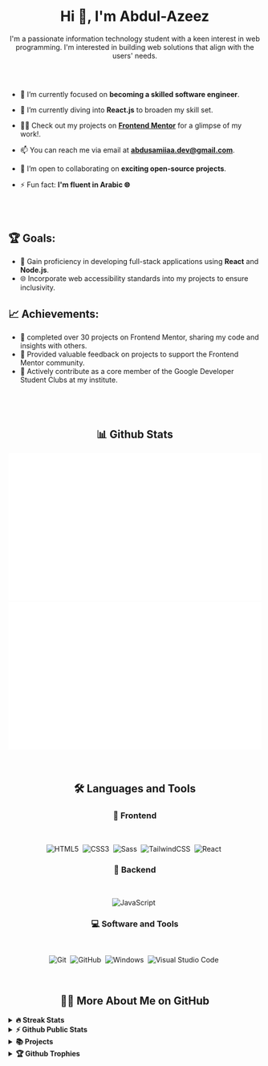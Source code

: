 <h1 align="center">Hi 👋, I'm Abdul-Azeez</h1>

<p align="center">
I'm a passionate information technology student with a keen interest in web programming. I'm interested in building web solutions that align with the users' needs.

##

<br>

- 🔭 I’m currently focused on **becoming a skilled software engineer**.

- 🌱 I’m currently diving into **React.js** to broaden my skill set.

- 👨‍💻 Check out my projects on [**Frontend Mentor**](https://www.frontendmentor.io/profile/xyzeez) for a glimpse of my work!.

- 📫 You can reach me via email at **abdusamiiaa.dev@gmail.com**.

- 👯 I’m open to collaborating on **exciting open-source projects**.

- ⚡ Fun fact: **I'm fluent in Arabic 🌐**

<br>
<br>

## 🏆 Goals:

- 🚀 Gain proficiency in developing full-stack applications using **React** and **Node.js**.
- 🌐 Incorporate web accessibility standards into my projects to ensure inclusivity.

## 📈 Achievements:

- 🎉 completed over 30 projects on Frontend Mentor, sharing my code and insights with others.
- 🤝 Provided valuable feedback on projects to support the Frontend Mentor community.
- 🏢 Actively contribute as a core member of the Google Developer Student Clubs at my institute.

#

<br>
<h2 align="center">📊 Github Stats</h2>

<div align = "center">

![Stats Overview](https://raw.githubusercontent.com/xyzeez/github-stats/master/generated/overview.svg#gh-dark-mode-only)
![Most Used Languages](https://raw.githubusercontent.com/xyzeez/github-stats/master/generated/languages.svg#gh-dark-mode-only)

</div>
<br>

<div align = "center">

<h2 align="center">🛠️ Languages and Tools</h2>

<h3> 🎨 Frontend</h3>
<br>

![HTML5](https://img.shields.io/badge/-HTML5-E34F26?style=for-the-badge&logo=html5&logoColor=white)&nbsp; ![CSS3](https://img.shields.io/badge/-CSS3-1572B6?style=for-the-badge&logo=css3)&nbsp; ![Sass](https://img.shields.io/badge/-Sass-CC6699?style=for-the-badge&logo=sass&logoColor=white)&nbsp; ![TailwindCSS](https://img.shields.io/badge/-Tailwind_CSS-38B2AC?style=for-the-badge&logo=tailwind-css&logoColor=white)&nbsp; ![React](https://img.shields.io/badge/-React-%23404d59?style=for-the-badge&logo=react)&nbsp;

<h3>🧰 Backend</h3>
<br>

![JavaScript](https://img.shields.io/badge/Javascript-F7DF1E.svg?style=for-the-badge&logo=javascript&logoColor=black)&nbsp;

<h3>💻 Software and Tools</h3>
<br>

![Git](https://img.shields.io/badge/-Git-F05032?style=for-the-badge&logo=git&logoColor=white)&nbsp; ![GitHub](https://img.shields.io/badge/-GitHub-181717?style=for-the-badge&logo=github)&nbsp; ![Windows](https://img.shields.io/badge/-Windows-0078D4?style=for-the-badge&logo=windows&logoColor=white)&nbsp; ![Visual Studio Code](https://img.shields.io/badge/-VSCODE-007ACC?style=for-the-badge&&logo=visual-studio-code&logoColor=white)&nbsp;

</div>

<br>

<h2 align="center">👨‍💻 More About Me on GitHub</h2>

<details>
<summary><b>🔥 Streak Stats</b></summary>
<br>
<p align="center">
<img align="center" src="https://github-readme-streak-stats.herokuapp.com/?user=xyzeez&theme=dark" alt="xyzeez" width="400"/>
</p>
</details>

<details>
<summary><b>⚡ Github Public Stats</b></summary>
<br>
<p align="center">
<img src="https://github-readme-stats.vercel.app/api?username=xyzeez&show_icons=true&theme=dark&locale=en" alt="xyzeez" width="400"/>
</p>
&nbsp;
</details>

<details>
<summary><b>📚 Projects</b></summary>
<br>
<div align="left" width="100%">
<!-- BLOG-POST-LIST:START -->
<a href="https://github.com/xyzeez/forkify-app"><img width="320" src="https://github-readme-stats.vercel.app/api/pin/?username=xyzeez&repo=forkify-app&theme=react&bg_color=161B22&title_color=58A6FF&hide_border=true&icon_color=F8D866&show_icons=false&show_description=false" alt="forkify-app"></a>

<a href="https://github.com/xyzeez/mapty-app"><img width="320" src="https://github-readme-stats.vercel.app/api/pin/?username=xyzeez&repo=mapty-app&theme=react&bg_color=161B22&title_color=58A6FF&hide_border=true&icon_color=F8D866&show_icons=false&show_description=false" alt="mapty-app"></a>

<a href="https://github.com/xyzeez/age-calculator-app"><img width="320" src="https://github-readme-stats.vercel.app/api/pin/?username=xyzeez&repo=age-calculator-app&theme=react&bg_color=161B22&title_color=58A6FF&hide_border=true&icon_color=F8D866&show_icons=false&show_description=false" alt="age-calculator-app"></a>

<a href="https://github.com/xyzeez/advice-generator-app"><img width="320" src="https://github-readme-stats.vercel.app/api/pin/?username=xyzeez&repo=advice-generator-app&theme=react&bg_color=161B22&title_color=58A6FF&hide_border=true&icon_color=F8D866&show_icons=false&show_description=false" alt="advice-generator-app"></a>

<a href="https://github.com/xyzeez/clipboard-landing-page"><img width="320" src="https://github-readme-stats.vercel.app/api/pin/?username=xyzeez&repo=clipboard-landing-page&theme=react&bg_color=161B22&title_color=58A6FF&hide_border=true&icon_color=F8D866&show_icons=false&show_description=false" alt="clipboard-landing-page"></a>

<a href="https://github.com/xyzeez/sunnyside-agency-landing-page"><img width="320" src="https://github-readme-stats.vercel.app/api/pin/?username=xyzeez&repo=sunnyside-agency-landing-page&theme=react&bg_color=161B22&title_color=58A6FF&hide_border=true&icon_color=F8D866&show_icons=false&show_description=false" alt="sunnyside-agency-landing-page"></a>

<!-- BLOG-POST-LIST:END -->
</div>
</details>

<details>
<summary><b>🏆 Github Trophies</b></summary>
<br>
<p align="center">
<img src="https://github-profile-trophy.vercel.app/?username=xyzeez&theme=discord" alt="xyzeez" />
</p>
</details>
